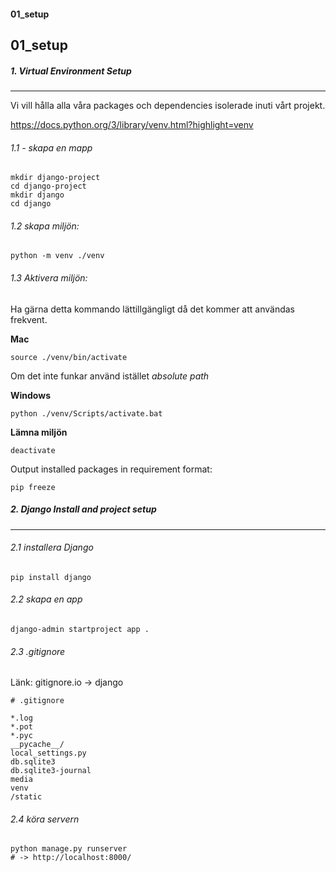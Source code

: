 #### 01_setup

## 01_setup

##### 1. Virtual Environment Setup

------

Vi vill hålla alla våra packages och dependencies isolerade inuti vårt projekt.

https://docs.python.org/3/library/venv.html?highlight=venv

###### 1.1 - skapa en mapp

```
mkdir django-project
cd django-project
mkdir django
cd django
```

###### 1.2 skapa miljön:

```
python -m venv ./venv
```

###### 1.3 Aktivera miljön:

Ha gärna detta kommando lättillgängligt då det kommer att användas frekvent.

**Mac**

```
source ./venv/bin/activate
```

Om det inte funkar använd istället *absolute path*

**Windows**

```
python ./venv/Scripts/activate.bat
```

**Lämna miljön**

```
deactivate
```

Output installed packages in requirement format:

```
pip freeze
```

##### 2. Django Install and project setup

------

###### 2.1 installera Django

```
pip install django
```

###### 2.2 skapa en app

```
django-admin startproject app . 
```

###### 2.3 .gitignore

Länk: gitignore.io -> django

```
# .gitignore

*.log
*.pot
*.pyc
__pycache__/
local_settings.py
db.sqlite3
db.sqlite3-journal
media
venv
/static
```

###### 2.4 köra servern

```
python manage.py runserver
# -> http://localhost:8000/	
```


